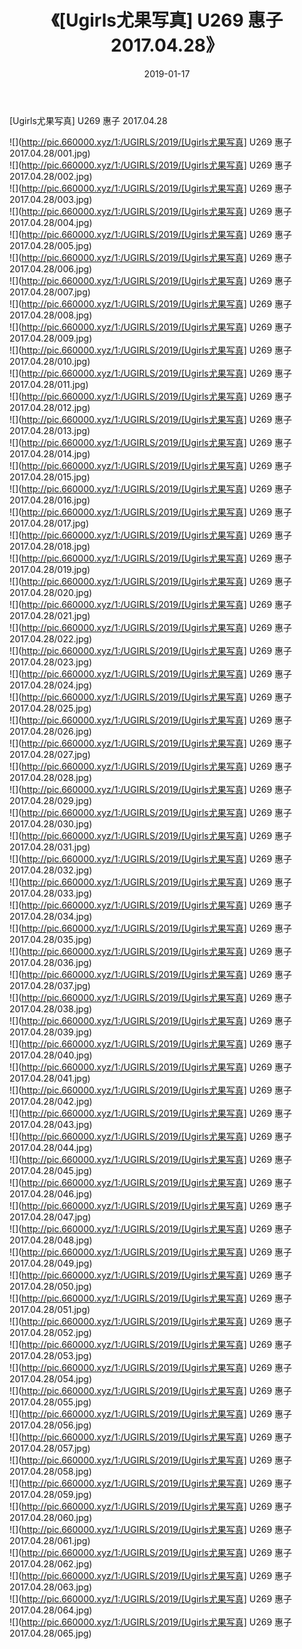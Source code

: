 ﻿---
layout: post
title:  《[Ugirls尤果写真] U269 惠子 2017.04.28》
date:   2019-01-17
img: http://pic.660000.xyz/1:/UGIRLS/2019/[Ugirls尤果写真] U269 惠子 2017.04.28/000.jpg
categories: [美女, 清纯, 唯美]
---

[Ugirls尤果写真] U269 惠子 2017.04.28

 ![](http://pic.660000.xyz/1:/UGIRLS/2019/[Ugirls尤果写真] U269 惠子 2017.04.28/001.jpg) <br>![](http://pic.660000.xyz/1:/UGIRLS/2019/[Ugirls尤果写真] U269 惠子 2017.04.28/002.jpg) <br>![](http://pic.660000.xyz/1:/UGIRLS/2019/[Ugirls尤果写真] U269 惠子 2017.04.28/003.jpg) <br>![](http://pic.660000.xyz/1:/UGIRLS/2019/[Ugirls尤果写真] U269 惠子 2017.04.28/004.jpg) <br>![](http://pic.660000.xyz/1:/UGIRLS/2019/[Ugirls尤果写真] U269 惠子 2017.04.28/005.jpg) <br>![](http://pic.660000.xyz/1:/UGIRLS/2019/[Ugirls尤果写真] U269 惠子 2017.04.28/006.jpg) <br>![](http://pic.660000.xyz/1:/UGIRLS/2019/[Ugirls尤果写真] U269 惠子 2017.04.28/007.jpg) <br>![](http://pic.660000.xyz/1:/UGIRLS/2019/[Ugirls尤果写真] U269 惠子 2017.04.28/008.jpg) <br>![](http://pic.660000.xyz/1:/UGIRLS/2019/[Ugirls尤果写真] U269 惠子 2017.04.28/009.jpg) <br>![](http://pic.660000.xyz/1:/UGIRLS/2019/[Ugirls尤果写真] U269 惠子 2017.04.28/010.jpg) <br>![](http://pic.660000.xyz/1:/UGIRLS/2019/[Ugirls尤果写真] U269 惠子 2017.04.28/011.jpg) <br>![](http://pic.660000.xyz/1:/UGIRLS/2019/[Ugirls尤果写真] U269 惠子 2017.04.28/012.jpg) <br>![](http://pic.660000.xyz/1:/UGIRLS/2019/[Ugirls尤果写真] U269 惠子 2017.04.28/013.jpg) <br>![](http://pic.660000.xyz/1:/UGIRLS/2019/[Ugirls尤果写真] U269 惠子 2017.04.28/014.jpg) <br>![](http://pic.660000.xyz/1:/UGIRLS/2019/[Ugirls尤果写真] U269 惠子 2017.04.28/015.jpg) <br>![](http://pic.660000.xyz/1:/UGIRLS/2019/[Ugirls尤果写真] U269 惠子 2017.04.28/016.jpg) <br>![](http://pic.660000.xyz/1:/UGIRLS/2019/[Ugirls尤果写真] U269 惠子 2017.04.28/017.jpg) <br>![](http://pic.660000.xyz/1:/UGIRLS/2019/[Ugirls尤果写真] U269 惠子 2017.04.28/018.jpg) <br>![](http://pic.660000.xyz/1:/UGIRLS/2019/[Ugirls尤果写真] U269 惠子 2017.04.28/019.jpg) <br>![](http://pic.660000.xyz/1:/UGIRLS/2019/[Ugirls尤果写真] U269 惠子 2017.04.28/020.jpg) <br>![](http://pic.660000.xyz/1:/UGIRLS/2019/[Ugirls尤果写真] U269 惠子 2017.04.28/021.jpg) <br>![](http://pic.660000.xyz/1:/UGIRLS/2019/[Ugirls尤果写真] U269 惠子 2017.04.28/022.jpg) <br>![](http://pic.660000.xyz/1:/UGIRLS/2019/[Ugirls尤果写真] U269 惠子 2017.04.28/023.jpg) <br>![](http://pic.660000.xyz/1:/UGIRLS/2019/[Ugirls尤果写真] U269 惠子 2017.04.28/024.jpg) <br>![](http://pic.660000.xyz/1:/UGIRLS/2019/[Ugirls尤果写真] U269 惠子 2017.04.28/025.jpg) <br>![](http://pic.660000.xyz/1:/UGIRLS/2019/[Ugirls尤果写真] U269 惠子 2017.04.28/026.jpg) <br>![](http://pic.660000.xyz/1:/UGIRLS/2019/[Ugirls尤果写真] U269 惠子 2017.04.28/027.jpg) <br>![](http://pic.660000.xyz/1:/UGIRLS/2019/[Ugirls尤果写真] U269 惠子 2017.04.28/028.jpg) <br>![](http://pic.660000.xyz/1:/UGIRLS/2019/[Ugirls尤果写真] U269 惠子 2017.04.28/029.jpg) <br>![](http://pic.660000.xyz/1:/UGIRLS/2019/[Ugirls尤果写真] U269 惠子 2017.04.28/030.jpg) <br>![](http://pic.660000.xyz/1:/UGIRLS/2019/[Ugirls尤果写真] U269 惠子 2017.04.28/031.jpg) <br>![](http://pic.660000.xyz/1:/UGIRLS/2019/[Ugirls尤果写真] U269 惠子 2017.04.28/032.jpg) <br>![](http://pic.660000.xyz/1:/UGIRLS/2019/[Ugirls尤果写真] U269 惠子 2017.04.28/033.jpg) <br>![](http://pic.660000.xyz/1:/UGIRLS/2019/[Ugirls尤果写真] U269 惠子 2017.04.28/034.jpg) <br>![](http://pic.660000.xyz/1:/UGIRLS/2019/[Ugirls尤果写真] U269 惠子 2017.04.28/035.jpg) <br>![](http://pic.660000.xyz/1:/UGIRLS/2019/[Ugirls尤果写真] U269 惠子 2017.04.28/036.jpg) <br>![](http://pic.660000.xyz/1:/UGIRLS/2019/[Ugirls尤果写真] U269 惠子 2017.04.28/037.jpg) <br>![](http://pic.660000.xyz/1:/UGIRLS/2019/[Ugirls尤果写真] U269 惠子 2017.04.28/038.jpg) <br>![](http://pic.660000.xyz/1:/UGIRLS/2019/[Ugirls尤果写真] U269 惠子 2017.04.28/039.jpg) <br>![](http://pic.660000.xyz/1:/UGIRLS/2019/[Ugirls尤果写真] U269 惠子 2017.04.28/040.jpg) <br>![](http://pic.660000.xyz/1:/UGIRLS/2019/[Ugirls尤果写真] U269 惠子 2017.04.28/041.jpg) <br>![](http://pic.660000.xyz/1:/UGIRLS/2019/[Ugirls尤果写真] U269 惠子 2017.04.28/042.jpg) <br>![](http://pic.660000.xyz/1:/UGIRLS/2019/[Ugirls尤果写真] U269 惠子 2017.04.28/043.jpg) <br>![](http://pic.660000.xyz/1:/UGIRLS/2019/[Ugirls尤果写真] U269 惠子 2017.04.28/044.jpg) <br>![](http://pic.660000.xyz/1:/UGIRLS/2019/[Ugirls尤果写真] U269 惠子 2017.04.28/045.jpg) <br>![](http://pic.660000.xyz/1:/UGIRLS/2019/[Ugirls尤果写真] U269 惠子 2017.04.28/046.jpg) <br>![](http://pic.660000.xyz/1:/UGIRLS/2019/[Ugirls尤果写真] U269 惠子 2017.04.28/047.jpg) <br>![](http://pic.660000.xyz/1:/UGIRLS/2019/[Ugirls尤果写真] U269 惠子 2017.04.28/048.jpg) <br>![](http://pic.660000.xyz/1:/UGIRLS/2019/[Ugirls尤果写真] U269 惠子 2017.04.28/049.jpg) <br>![](http://pic.660000.xyz/1:/UGIRLS/2019/[Ugirls尤果写真] U269 惠子 2017.04.28/050.jpg) <br>![](http://pic.660000.xyz/1:/UGIRLS/2019/[Ugirls尤果写真] U269 惠子 2017.04.28/051.jpg) <br>![](http://pic.660000.xyz/1:/UGIRLS/2019/[Ugirls尤果写真] U269 惠子 2017.04.28/052.jpg) <br>![](http://pic.660000.xyz/1:/UGIRLS/2019/[Ugirls尤果写真] U269 惠子 2017.04.28/053.jpg) <br>![](http://pic.660000.xyz/1:/UGIRLS/2019/[Ugirls尤果写真] U269 惠子 2017.04.28/054.jpg) <br>![](http://pic.660000.xyz/1:/UGIRLS/2019/[Ugirls尤果写真] U269 惠子 2017.04.28/055.jpg) <br>![](http://pic.660000.xyz/1:/UGIRLS/2019/[Ugirls尤果写真] U269 惠子 2017.04.28/056.jpg) <br>![](http://pic.660000.xyz/1:/UGIRLS/2019/[Ugirls尤果写真] U269 惠子 2017.04.28/057.jpg) <br>![](http://pic.660000.xyz/1:/UGIRLS/2019/[Ugirls尤果写真] U269 惠子 2017.04.28/058.jpg) <br>![](http://pic.660000.xyz/1:/UGIRLS/2019/[Ugirls尤果写真] U269 惠子 2017.04.28/059.jpg) <br>![](http://pic.660000.xyz/1:/UGIRLS/2019/[Ugirls尤果写真] U269 惠子 2017.04.28/060.jpg) <br>![](http://pic.660000.xyz/1:/UGIRLS/2019/[Ugirls尤果写真] U269 惠子 2017.04.28/061.jpg) <br>![](http://pic.660000.xyz/1:/UGIRLS/2019/[Ugirls尤果写真] U269 惠子 2017.04.28/062.jpg) <br>![](http://pic.660000.xyz/1:/UGIRLS/2019/[Ugirls尤果写真] U269 惠子 2017.04.28/063.jpg) <br>![](http://pic.660000.xyz/1:/UGIRLS/2019/[Ugirls尤果写真] U269 惠子 2017.04.28/064.jpg) <br>![](http://pic.660000.xyz/1:/UGIRLS/2019/[Ugirls尤果写真] U269 惠子 2017.04.28/065.jpg) <br>
